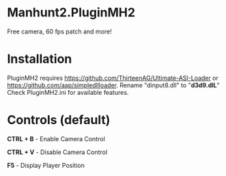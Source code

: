# Manhunt2.PluginMH2
Free camera, 60 fps patch and more! 

# Installation
PluginMH2 requires https://github.com/ThirteenAG/Ultimate-ASI-Loader or https://github.com/aap/simpledllloader.
Rename "dinput8.dll" to "**d3d9.dlL**"
Check PluginMH2.ini for available features.

# Controls (default)
**CTRL + B** - Enable Camera Control

**CTRL + V** - Disable Camera Control

**F5** - Display Player Position

